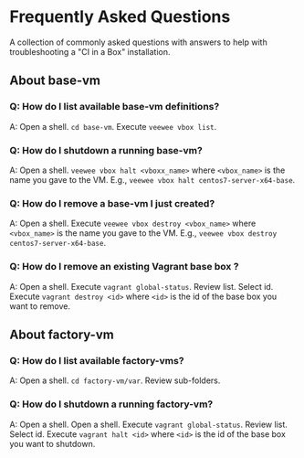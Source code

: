 # Frequently Asked Questions

A collection of commonly asked questions with answers to help with troubleshooting a "CI in a Box" installation.


## About base-vm

### Q: How do I list available base-vm definitions?

A: Open a shell. `cd base-vm`. Execute `veewee vbox list`.


### Q: How do I shutdown a running base-vm?

A: Open a shell. `veewee vbox halt <vboxx_name>` where `<vbox_name>` is the name you gave to the VM.  E.g., `veewee vbox halt centos7-server-x64-base`.


### Q: How do I remove a base-vm I just created?

A: Open a shell. Execute `veewee vbox destroy <vbox_name>` where `<vbox_name>` is the name you gave to the VM.  E.g., `veewee vbox destroy centos7-server-x64-base`.


### Q: How do I remove an existing Vagrant base box ?

A: Open a shell. Execute `vagrant global-status`.  Review list. Select id. Execute `vagrant destroy <id>` where `<id>` is the id of the base box you want to remove.


## About factory-vm

### Q: How do I list available factory-vms?
  
A: Open a shell. `cd factory-vm/var`. Review sub-folders.


### Q: How do I shutdown a running factory-vm?

A: Open a shell. Open a shell. Execute `vagrant global-status`.  Review list. Select id. Execute `vagrant halt <id>` where `<id>` is the id of the base box you want to shutdown.